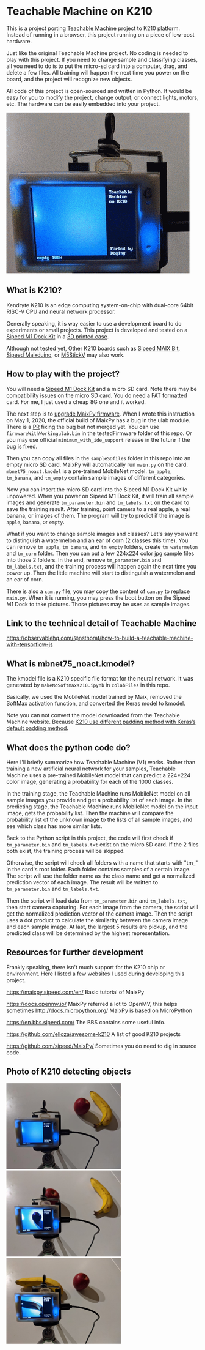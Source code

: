 # Teachable Machine on K210

This is a project porting [Teachable Machine](https://teachablemachine.withgoogle.com/) project to K210 platform. Instead of running in a browser, this project running on a piece of low-cost hardware.

Just like the original Teachable Machine project. No coding is needed to play with this project. If you need to change sample and classifying classes, all you need to do is to put the micro-sd card into a computer, drag, and delete a few files. All training will happen the next time you power on the board, and the project will recognize new objects. 

All code of this project is open-sourced and written in Python. It would be easy for you to modify the project, change output, or connect lights, motors, etc. The hardware can be easily embedded into your project.

![Script running gif](https://raw.githubusercontent.com/DeqingSun/Teachable-Machine-on-K210/master/images/sample_loop.gif)


## What is K210?

Kendryte K210 is an edge computing system-on-chip with dual-core 64bit RISC-V CPU and neural network processor. 

Generally speaking, it is way easier to use a development board to do experiments or small projects. This project is developed and tested on a [Sipeed M1 Dock Kit](https://www.seeedstudio.com/Sipeed-M1-dock-suit-M1-dock-2-4-inch-LCD-OV2640-K210-Dev-Board-1st-RV64-AI-board-for-Edge-Computing.html) in a [3D printed case](https://www.thingiverse.com/thing:3377443).  

Although not tested yet, Other K210 boards such as [Sipeed MAIX Bit](https://www.seeedstudio.com/Sipeed-MAix-BiT-for-RISC-V-AI-IoT-1-p-2873.html), [Sipeed Maixduino](https://www.seeedstudio.com/Sipeed-Maixduino-for-RISC-V-AI-IoT-p-4046.html), or [M5StickV](https://m5stack.com/products/stickv) may also work.


## How to play with the project? 

You will need a [Sipeed M1 Dock Kit](https://www.seeedstudio.com/Sipeed-M1-dock-suit-M1-dock-2-4-inch-LCD-OV2640-K210-Dev-Board-1st-RV64-AI-board-for-Edge-Computing.html) and a micro SD card. Note there may be compatibility issues on the micro SD card. You do need a FAT formatted card. For me, I just used a cheap 8G one and it worked.

The next step is to [upgrade MaixPy firmware](https://maixpy.sipeed.com/en/get_started/upgrade_firmware.html). When I wrote this instruction on May 1, 2020, the official build of MaixPy has a bug in the ulab module. There is a [PR](https://github.com/sipeed/MaixPy/pull/232) fixing the bug but not merged yet. You can use ```firmwareWithWorkingulab.bin``` in the testedFirmware folder of this repo. Or you may use official ```minimum_with_ide_support``` release in the future if the bug is fixed.

Then you can copy all files in the ```sampleSDfiles``` folder in this repo into an empty micro SD card. MaixPy will automatically run ```main.py``` on the card. ```mbnet75_noact.kmodel``` is a pre-trained MobileNet model. ```tm_apple```, ```tm_banana```, and ```tm_empty``` contain sample images of different categories.   
 
Now you can insert the micro SD card into the Sipeed M1 Dock Kit while unpowered. When you power on Sipeed M1 Dock Kit, it will train all sample images and generate ```tm_parameter.bin``` and ```tm_labels.txt``` on the card to save the training result. After training, point camera to a real apple, a real banana, or images of them. The program will try to predict if the image is ```apple```, ```banana```, or ```empty```.

What if you want to change sample images and classes? Let's say you want to distinguish a watermelon and an ear of corn (2 classes this time). You can remove ```tm_apple```, ```tm_banana```, and ```tm_empty``` folders, create ```tm_watermelon ``` and ```tm_corn``` folder. Then you can put a few 224x224 color jpg sample files into those 2 folders. In the end, remove ```tm_parameter.bin``` and ```tm_labels.txt```, and the training process will happen again the next time you power up. Then the little machine will start to distinguish a watermelon and an ear of corn. 

There is also a ```cam.py``` file, you may copy the content of ```cam.py``` to replace ```main.py```. When it is running, you may press the boot button on the Sipeed M1 Dock to take pictures. Those pictures may be uses as sample images.

## Link to the technical detail of Teachable Machine

<https://observablehq.com/@nsthorat/how-to-build-a-teachable-machine-with-tensorflow-js>

## What is mbnet75_noact.kmodel?

The kmodel file is a K210 specific file format for the neural network. It was generated by ```makeNoSoftmaxK210.ipynb``` in ```colabFiles``` in this repo.

Basically, we used the MobileNet model trained by Maix, removed the SoftMax activation function, and converted the Keras model to kmodel.

Note you can not convert the model downloaded from the Teachable Machine website. Because [K210 use different padding method with Keras’s default padding method](https://blog.sipeed.com/p/680.html). 

## What does the python code do?

Here I'll briefly summarize how Teachable Machine (V1) works. Rather than training a new artificial neural network for your samples, Teachable Machine uses a pre-trained MobileNet model that can predict a 224*224 color image, generating a probability for each of the 1000 classes.

In the training stage, the Teachable Machine runs MobileNet model on all sample images you provide and get a probability list of each image. In the predicting stage, the Teachable Machine runs MobileNet model on the input image, gets the probability list. Then the machine will compare the probability list of the unknown image to the lists of all sample images, and see which class has more similar lists. 

Back to the Python script in this project, the code will first check if ```tm_parameter.bin``` and ```tm_labels.txt``` exist on the micro SD card. If the 2 files both exist, the training process will be skipped. 

Otherwise, the script will check all folders with a name that starts with "tm_" in the card's root folder. Each folder contains samples of a certain image. The script will use the folder name as the class name and get a normalized prediction vector of each image. The result will be written to ```tm_parameter.bin``` and ```tm_labels.txt```.

Then the script will load data from ```tm_parameter.bin``` and ```tm_labels.txt```, then start camera capturing. For each image from the camera, the script will get the normalized prediction vector of the camera image. Then the script uses a dot product to calculate the similarity between the camera image and each sample image. At last, the largest 5 results are pickup, and the predicted class will be determined by the highest representation.  

## Resources for further development 

Frankly speaking, there isn't much support for the K210 chip or environment. Here I listed a few websites I used during developing this project.

<https://maixpy.sipeed.com/en/> Basic tutorial of MaixPy

<https://docs.openmv.io/> MaixPy referred a lot to OpenMV, this helps sometimes
<http://docs.micropython.org/> MaixPy is based on MicroPython

<https://en.bbs.sipeed.com/> The BBS contains some useful info. 

<https://github.com/elloza/awesome-k210> A list of good K210 projects

<https://github.com/sipeed/MaixPy/> Sometimes you do need to dig in source code.

## Photo of K210 detecting objects

<img src="https://raw.githubusercontent.com/DeqingSun/Teachable-Machine-on-K210/master/images/sample_empty.jpg"  width="300">
<img src="https://raw.githubusercontent.com/DeqingSun/Teachable-Machine-on-K210/master/images/sample_apple.jpg"  width="300">
<img src="https://raw.githubusercontent.com/DeqingSun/Teachable-Machine-on-K210/master/images/sample_banana.jpg"  width="300">

